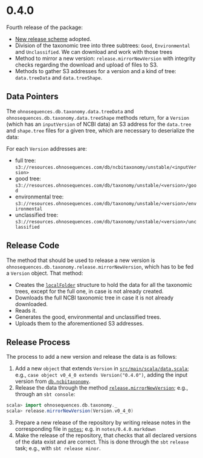 # 0.4.0

Fourth release of the package:

* [New release scheme][new-release-scheme] adopted.
* Division of the taxonomic tree into three subtrees: `Good`, `Environmental` and `Unclassified`. We can download and work with those trees 
* Method to mirror a new version: `release.mirrorNewVersion` with integrity checks regarding the download and upload of files to S3.
* Methods to gather S3 addresses for a version and a kind of tree: `data.treeData` and `data.treeShape`.

## Data Pointers

The `ohnosequences.db.taxonomy.data.treeData` and `ohnosequences.db.taxonomy.data.treeShape` methods return, for a `Version` (which has an `inputVersion` of NCBI data) an S3 address for the `data.tree` and `shape.tree` files for a given tree, which are necessary to deserialize the data:

For each `Version` addresses are:
  - full tree: `s3://resources.ohnosequences.com/db/ncbitaxonomy/unstable/<inputVersion>`
  - good tree: `s3://resources.ohnosequences.com/db/taxonomy/unstable/<version>/good`
  - environmental tree: `s3://resources.ohnosequences.com/db/taxonomy/unstable/<version>/environmental`
  - unclassified tree: `s3://resources.ohnosequences.com/db/taxonomy/unstable/<version>/unclassified`

## Release Code

The method that should be used to release a new version is `ohnosequences.db.taxonomy.release.mirrorNewVersion`, which has to be fed a `Version` object. That method: 
* Creates the [`localFolder`][localFolder] structure to hold the data for all the taxonomic trees, except for the full one, in case is not already created. 
* Downloads the full NCBI taxonomic tree in case it is not already downloaded.
* Reads it.
* Generates the good, environmental and unclassified trees.
* Uploads them to the aforementioned S3 addresses.

## Release Process

The process to add a new version and release the data is as follows:

1. Add a new `object` that extends `Version` in [`src/main/scala/data.scala`](https://github.com/ohnosequences/db.taxonomy/blob/v0.4.0/src/main/scala/data.scala); e.g., `case object v0_4_0 extends Version("0.4.0")`, adding the input version from [`db.ncbitaxonomy`][db.ncbitaxonomy].
2. Release the data through the method [`release.mirrorNewVersion`](https://github.com/ohnosequences/db.taxonomy/blob/v0.4.0/src/main/scala/release.scala#L186); e.g., through an `sbt console`:
```scala
scala> import ohnosequences.db.taxonomy._
scala> release.mirrorNewVersion(Version.v0_4_0)
```
3. Prepare a new release of the repository by writing release notes in the corresponding file in [`notes`](https://github.com/ohnosequences/db.taxonomy/blob/v0.4.0/notes); e.g. in `notes/0.4.0.markdown`
4. Make the release of the repository, that checks that all declared versions of the data exist and are correct. This is done through the `sbt` `release` task; e.g., with `sbt release minor`.


[new-release-scheme]: https://github.com/ohnosequences/16s/blob/master/dev/log.md#new-release-process
[localFolder]: https://github.com/ohnosequences/db.taxonomy/blob/v0.4.0/src/main/scala/data.scala#L34
[db.ncbitaxonomy]: https://github.com/ohnosequences/db.ncbitaxonomy
